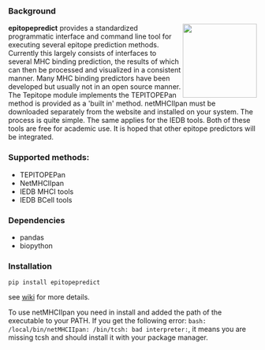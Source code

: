 ### Background
<img align="right" src=https://raw.githubusercontent.com/dmnfarrell/epitopepredict/master/img/logo.png width=150px>

**epitopepredict** provides a standardized programmatic interface and command line tool for executing several epitope prediction methods. Currently this largely consists of interfaces to several MHC binding prediction, the results of which can then be processed and visualized in a consistent manner. Many MHC binding predictors have been developed but usually not in an open source manner. The Tepitope module implements the TEPITOPEPan method is provided as a 'built in' method. netMHCIIpan must be downloaded separately from the website and installed on your system. The process is quite simple. The same applies for the IEDB tools. Both of these tools are free for academic use. It is hoped that other epitope predictors will be integrated.

### Supported methods:

* TEPITOPEPan 
* NetMHCIIpan
* IEDB MHCI tools
* IEDB BCell tools

### Dependencies

* pandas
* biopython

### Installation

`pip install epitopepredict`

see [wiki](https://github.com/dmnfarrell/epitopepredict/wiki/Installation) for more details.

To use netMHCIIpan you need in install and added the path of the executable to your PATH. If you get the following error: `bash: /local/bin/netMHCIIpan: /bin/tcsh: bad interpreter:`, it means you are missing tcsh and should install it with your package manager.
